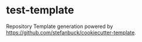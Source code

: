 # test-template

Repository Template generation powered by https://github.com/stefanbuck/cookiecutter-template.